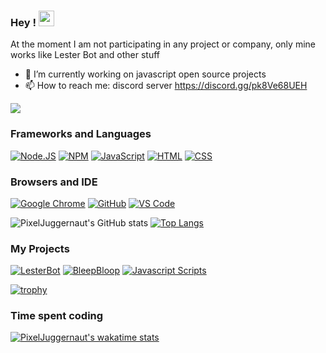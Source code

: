 ### Hey ! <img src="https://media.giphy.com/media/hvRJCLFzcasrR4ia7z/giphy.gif" width="25px">

At the moment I am not participating in any project or company, only mine works like Lester Bot and other stuff 

- 🔭 I’m currently working on javascript open source projects
- 📫 How to reach me: discord server https://discord.gg/pk8Ve68UEH

![](https://komarev.com/ghpvc/?username=pixeljuggernaut&style=for-the-badge)

### Frameworks and Languages
[![Node.JS](https://img.shields.io/badge/Node.js-339933?style=for-the-badge&logo=nodedotjs&logoColor=white)](https://nodejs.org)
[![NPM](https://img.shields.io/badge/npm-CB3837?style=for-the-badge&logo=npm&logoColor=white)](https://npmjs.org)
[![JavaScript](https://img.shields.io/badge/JavaScript-F7DF1E?style=for-the-badge&logo=javascript&logoColor=white)](https://javascript.com)
[![HTML](https://img.shields.io/badge/HTML-E34F26?style=for-the-badge&logo=html5&logoColor=white)](https://html.spec.whatwg.org/multipage/)
[![CSS](https://img.shields.io/badge/CSS-1572B6?style=for-the-badge&logo=css3&logoColor=white)](https://w3.org/Style/CSS)
### Browsers and IDE
[![Google Chrome](https://img.shields.io/badge/Google_chrome-4285F4?style=for-the-badge&logo=Google-chrome&logoColor=white)](https://google.com/chrome/)
[![GitHub](https://img.shields.io/badge/Github-100000?style=for-the-badge&logo=github&logoColor=white)](https://github.com)
[![VS Code](https://img.shields.io/badge/Visual_Studio_Code-0078D4?style=for-the-badge&logo=visual%20studio%20code&logoColor=white)](https://code.visualstudio.com)

![PixelJuggernaut's GitHub stats](https://github-readme-stats.vercel.app/api?username=PixelJuggernaut&show_icons=true&theme=transparent)      [![Top Langs](https://github-readme-stats.vercel.app/api/top-langs/?username=PixelJuggernaut&theme=transparent)]([https://github.com/PixelJuggernaut/lesterbot])

### My Projects

[![LesterBot](https://github-readme-stats.vercel.app/api/pin/?username=PixelJuggernaut&repo=frontend-codes&theme=transparent)]([https://github.com/PixelJuggernaut/frontend-codes]) [![BleepBloop](https://github-readme-stats.vercel.app/api/pin/?username=PixelJuggernaut&repo=bleep-bloop-bot&theme=transparent)]([https://github.com/PixelJuggernaut/bleep-bloop-bot])
[![Javascript Scripts](https://github-readme-stats.vercel.app/api/pin/?username=PixelJuggernaut&repo=javascript-scripts&theme=transparent)]([https://github.com/PixelJuggernaut/javascript-scripts])

[![trophy](https://github-profile-trophy.vercel.app/?username=pixeljuggernaut&theme=onedark)](https://github.com/ryo-ma/github-profile-trophy)

### Time spent coding

[![PixelJuggernaut's wakatime stats](https://github-readme-stats.vercel.app/api/wakatime?username=Psycho006Develop&theme=transparent)](https://github.com/PixelJuggernaut/lesterbot)
